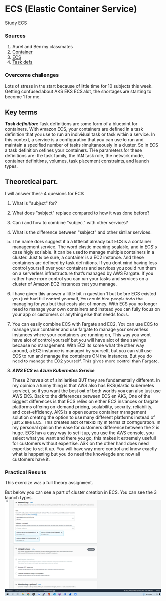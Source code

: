 # ECS (Elastic Container Service)
Study ECS


### Sources
1. Aurel and Ben my classmates
2. [Container](https://docs.aws.amazon.com/AmazonECS/latest/developerguide/ECS_instances.html)
3. [ECS](https://docs.aws.amazon.com/AmazonECS/latest/developerguide/Welcome.html)
4. [Task defs](https://docs.aws.amazon.com/AmazonECS/latest/developerguide/task_definition_parameters.html)

### Overcome challenges
Lots of stress in the start because of little time for 10 subjects this week. Getting confused about AKS EKS ECS alot, the shortages are starting to become 1 for me.

## Key terms

***Task definition:*** Task definitions are some form of a blueprint for containers. With Amazon ECS, your containers are defined in a task definition that you use to run an individual task or task within a service. In this context, a service is a configuration that you can use to run and maintain a specified number of tasks simultaneously in a cluster. So in ECS a task definition defines your containers. THe parameters for these definitions are: the task family, the IAM task role, the network mode, container definitions, volumes, task placement constraints, and launch types.


## Theoretical part.

I will answer these 4 quesions for ECS:
  
  1. What is "subject" for?
  2. What does "subject" replace compared to how it was done before?
  3. Can i and how to combine "subject" with other services?
  4. What is the difference between "subject" and other similar services. 


1. The name does suggest it a a little bit already but ECS is a container management service. The word elastic meaning scalable, and in ECS's case higly scalable. It can be used to manage multiple containers in a cluster. Just to be sure, a container is a EC2 instance. And these containers are defined by task definitions. If you dont mind having less control yourself over your containers and services you could run them on a serverless infrastructure that's managed by AWS Fargate. If you rather have more control you can run your tasks and services on a cluster of Amazon EC2 instances that you manage.

2. I have given this answer a little bit in question 1 but before ECS existed you just had full control yourself, You could hire people todo the managing for you but that costs alot of money. With ECS you no longer need to manage your own containers and instead you can fully focus on your app or customers or anything else that needs focus.

3. You can easily combine ECS with Fargate and EC2, You can use ECS to manage your container and use fargate to manage your serverless instances where your containers are running on, This way you wont have alot of control yourself but you will have alot of time savings because no management. With EC2 its some what the other way around, a EC2 instance is managed by yourself, but you can still use ECS to run and manage the containers ON the instances. But you do need to manage the EC2 yourself. This gives more control than Fargate.

4. ***AWS ECS vs Azure Kubernetes Service***

    These 2 have alot of similarities BUT they are fundamentally different. In my opinion a funny thing is that AWS also has EKS(elastic kubernetes service), so if you want the best out of both worlds you can also just use AWS EKS. Back to the differences between ECS en AKS, One of the biggest differences is that ECS relies on either EC2 instances or fargate platforms offering on-demand pricing, scalability, security, reliability, and cost-efficiency. AKS is a open source container management solution creating the option to use many different platforms instead of just 2 like ECS. This creates alot of flexibility in terms of configuration. In my personal opinion the ease for customers difference between the 2 is huge. ECS has a easy way to set it up, you use the AWS console, you select what you want and there you go, this makes it extremely usefull for customers without expertise. ASK on the other hand does need expertise to set it up. You will have way more control and know exactly what is happening but you do need the knowlegde and now all customers have it.



### Practical Results
This exercize was a full theory assignment.

But below you can see a part of cluster creation in ECS. You can see the 3 launch types.
![SS](../../../00_includes/AWS-14.1/ECS1.png)





